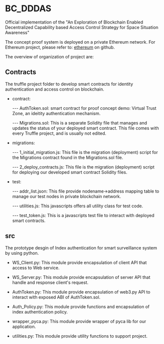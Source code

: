 # BC_DDDAS
Official implementation of the "An Exploration of Blockchain Enabled Decentralized Capability based Access Control Strategy for Space Situation Awareness"

The concept proof system is deployed on a private Ethereum network. For Ethereum project, please refer to: [ethereum](https://github.com/ethereum) on github.

The overview of organization of project are:

## Contracts
The truffle project folder to develop smart contracts for identity authentication and access control on blockchain.

* contract:

	--- AuthToken.sol: smart contract for proof concept demo: Virtual Trust Zone, an ideitity authentication mechanism.
	
	--- Migrations.sol: This is a separate Solidity file that manages and updates the status of your deployed smart contract. This file comes with every Truffle project, and is usually not edited.
	
* migrations:

	--- 1_initial_migration.js: This file is the migration (deployment) script for the Migrations contract found in the Migrations.sol file.
	
	--- 2_deploy_contracts.js: This file is the migration (deployment) script for deploying our developed smart contract Solidity files.
	
* test:

	--- addr_list.json: This file provide nodename->address mapping table to manage our test nodes in private blockchain network.
	
	--- utilities.js: This javascripts offers all utility class for test code.
	
	--- test_token.js: This is a javascripts test file to interact with deployed smart contracts.
	
## src
The prototype desgin of Index authentication for smart surveillance system by using python. 
* WS_Client.py: This module provide encapsulation of client API that access to Web service.

* WS_Server.py: This module provide encapsulation of server API that handle and response client's request.

* AuthToken.py: This module provide encapsulation of web3.py API to interact with exposed ABI of AuthToken.sol.

* Auth_Policy.py: This module provide functions and encapsulation of index authentication policy.

* wrapper_pyca.py: This module provide wrapper of pyca lib for our application.

* utilities.py: This module provide utility functions to support project.